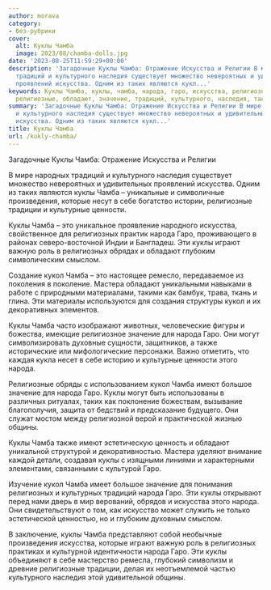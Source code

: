 ```yaml
---
author: morava
category:
- без-рубрики
cover:
  alt: Куклы Чамба
  image: 2023/08/chamba-dolls.jpg
date: '2023-08-25T11:59:29+00:00'
description: 'Загадочные Куклы Чамба: Отражение Искусства и Религии В мире народных
  традиций и культурного наследия существует множество невероятных и удивительных
  проявлений искусства. Одним из таких являются кукл...'
keywords: Куклы Чамба, куклы, чамба, народа, гаро, искусства, религиозных, кукол,
  религиозные, обладают, значение, традиций, культурного, наследия, таких, произведения
summary: 'Загадочные Куклы Чамба: Отражение Искусства и Религии В мире народных традиций
  и культурного наследия существует множество невероятных и удивительных проявлений
  искусства. Одним из таких являются кукл...'
title: Куклы Чамба
url: /kukly-chamba/
---
```


Загадочные Куклы Чамба: Отражение Искусства и Религии

В мире народных традиций и культурного наследия существует множество невероятных и удивительных проявлений искусства. Одним из таких являются куклы Чамба – уникальные и символичные произведения, которые несут в себе богатство истории, религиозные традиции и культурные ценности.

Куклы Чамба – это уникальное проявление народного искусства, свойственное для религиозных практик народа Гаро, проживающего в районах северо-восточной Индии и Бангладеш. Эти куклы играют важную роль в религиозных обрядах и обладают глубоким символическим смыслом.

Создание кукол Чамба – это настоящее ремесло, передаваемое из поколения в поколение. Мастера обладают уникальными навыками в работе с природными материалами, такими как бамбук, трава, ткань и глина. Эти материалы используются для создания структуры кукол и их декоративных элементов.

Куклы Чамба часто изображают животных, человеческие фигуры и божества, имеющие религиозное значение для народа Гаро. Они могут символизировать духовные сущности, защитников, а также исторические или мифологические персонажи. Важно отметить, что каждая кукла несет в себе историю и культурные ценности этого народа.

Религиозные обряды с использованием кукол Чамба имеют большое значение для народа Гаро. Куклы могут быть использованы в различных ритуалах, таких как поклонение божествам, вызывание благополучия, защита от бедствий и предсказание будущего. Они служат мостом между религиозной верой и практической жизнью общины.

Куклы Чамба также имеют эстетическую ценность и обладают уникальной структурой и декоративностью. Мастера уделяют внимание каждой детали, создавая куклы с изящными линиями и характерными элементами, связанными с культурой Гаро.

Изучение кукол Чамба имеет большое значение для понимания религиозных и культурных традиций народа Гаро. Эти куклы открывают перед нами дверь в мир верований, обрядов и искусства этого народа. Они свидетельствуют о том, как искусство может служить не только эстетической ценностью, но и глубоким духовным смыслом.

В заключение, куклы Чамба представляют собой необычные произведения искусства, которые играют важную роль в религиозных практиках и культурной идентичности народа Гаро. Эти куклы объединяют в себе мастерство ремесла, глубокий символизм и древние религиозные традиции, делая их неотъемлемой частью культурного наследия этой удивительной общины.